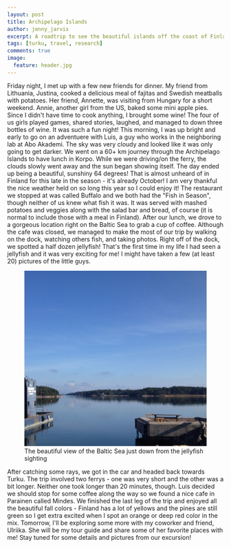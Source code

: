 ```yaml
---
layout: post
title: Archipelago Islands
author: jenny_jarvis
excerpt: A roadtrip to see the beautiful islands off the coast of Finland
tags: [turku, travel, research]
comments: true
image:
  feature: header.jpg
---
```



Friday night, I met up with a few new friends for dinner. My friend from Lithuania, Justina, cooked a delicious meal of fajitas and Swedish meatballs with potatoes. Her friend, Annette, was visiting from Hungary for a short weekend. Annie, another girl from the US, baked some mini apple pies. Since I didn't have time to cook anything, I brought some wine! The four of us girls played games, shared stories, laughed, and managed to down three bottles of wine. It was such a fun night!
This morning, I was up bright and early to go on an adventuere with Luis, a guy who works in the neighboring lab at Abo Akademi. The sky was very cloudy and looked like it was only going to get darker. We went on a 60+ km journey through the Archipelago Islands to have lunch in Korpo. While we were driving/on the ferry, the clouds slowly went away and the sun began showing itself. The day ended up being a beautiful, sunshiny 64 degrees! That is almost unheard of in Finland for this late in the season - it's already October! I am very thankful the nice weather held on so long this year so I could enjoy it! The restaurant we stopped at was called Buffalo and we both had the "Fish in Season", though neither of us knew what fish it was. It was served with mashed potatoes and veggies along with the salad bar and bread, of course (it is normal to include those with a meal in Finland). After our lunch, we drove to a gorgeous location right on the Baltic Sea to grab a cup of coffee. Although the cafe was closed, we managed to make the most of our trip by walking on the dock, watching others fish, and taking photos. Right off of the dock, we spotted a half dozen jellyfish! That's the first time in my life I had seen a jellyfish and it was very exciting for me! I might have taken a few (at least 20) pictures of the little guys.
<figure>
    <a href="../images/Archipelago-Islands.jpg"><img src="../images/Archipelago-Islands.jpg"></a>
    <figcaption> The beautiful view of the Baltic Sea just down from the jellyfish sighting </figcaption>
</figure>
After catching some rays, we got in the car and headed back towards Turku. The trip involved two ferrys - one was very short and the other was a bit longer. Neither one took longer than 20 minutes, though. Luis decided we should stop for some coffee along the way so we found a nice cafe in Parainen called Mindes. 
We finished the last leg of the trip and enjoyed all the beautiful fall colors - Finland has a lot of yellows and the pines are still green so I get extra excited when I spot an orange or deep red color in the mix.
Tomorrow, I'll be exploring some more with my coworker and friend, Ulriika. She will be my tour guide and share some of her favorite places with me! Stay tuned for some details and pictures from our excursion! 
